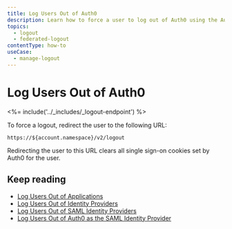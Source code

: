 ```yaml
---
title: Log Users Out of Auth0
description: Learn how to force a user to log out of Auth0 using the Auth0 logout endpoint. 
topics:
  - logout
  - federated-logout
contentType: how-to
useCase:
  - manage-logout
---
```


# Log Users Out of Auth0

<%= include('../_includes/_logout-endpoint') %>

To force a logout, redirect the user to the following URL:

```text
https://${account.namespace}/v2/logout
```

Redirecting the user to this URL clears all single sign-on cookies set by Auth0 for the user.

## Keep reading

* [Log Users Out of Applications](logout/guides/logout-applications)
* [Log Users Out of Identity Providers](/logout/guides/logout-idps)
* [Log Users Out of SAML Identity Providers](/logout/guides/logout-saml-identity-providers)
* [Log Users Out of Auth0 as the SAML Identity Provider](/protocols/saml/saml-configuration/logout)
